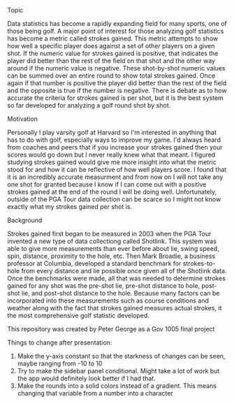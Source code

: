 Topic

Data statistics has become a rapidly expanding field for many sports, one of those being golf. A major point of interest for those analyzing golf statistics has become a metric called strokes gained. This metric attempts to show how well a specific player does against a set of other players on a given shot. If the numeric value for strokes gained is positive, that indicates the player did better than the rest of the field on that shot and the other way around if the numeric value is negative. These shot-by-shot numeric values can be summed over an entire round to show total strokes gained. Once again if that number is positive the player did better than the rest of the field and the opposite is true if the number is negative. There is debate as to how accurate the criteria for strokes gained is per shot, but it is the best system so far developed for analyzing a golf round shot by shot.


Motivation

Personally I play varsity golf at Harvard so I'm interested in anything that has to do with golf, especially ways to improve my game. I'd always heard from coaches and peers that if you increase your strokes gained then your scores would go down but I never really knew what that meant. I figured studying strokes gained would give me more insight into what the metric stood for and how it can be reflective of how well players score. I found that it is an incredibly accurate measurment and from now on I will not take any one shot for granted because I know if I can come out with a positive strokes gained at the end of the round I will be doing well. Unfortunately, outside of the PGA Tour data collection can be scarce so I might not know exactly what my strokes gained per shot is.


Background

Strokes gained first began to be measured in 2003 when the PGA Tour invented a new type of data collectiong called Shotlink. This system was able to give more measurements than ever before about lie, swing speed, spin, distance, proximity to the hole, etc. Then Mark Broadie, a business professor at Columbia, developed a standard benchmark for strokes-to-hole from every distance and lie possible once given all of the Shotlink data. Once the benchmarks were made, all that was needed to determine strokes gained for any shot was the pre-shot lie, pre-shot distance to hole, post-shot lie, and post-shot distance to the hole. Because many factors can be incorporated into these measurements such as course conditions and weather along with the fact that strokes gained measures actual strokes, it the most comprehensive golf statistic developed.

This repository was created by Peter George as a Gov 1005 final project

Things to change after presentation:
1. Make the y-axis constant so that the starkness of changes can be seen, maybe ranging from -10 to 10
2. Try to make the sidebar panel conditional. Might take a lot of work but the app would definitely look better if I had that.
3. Make the rounds into a solid colors instead of a gradient. This means changing that variable from a number into a character
                                                          

